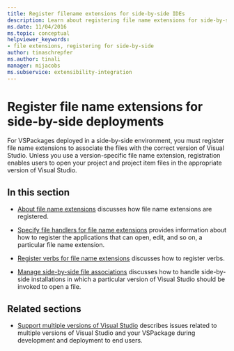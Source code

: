 ```yaml
---
title: Register filename extensions for side-by-side IDEs
description: Learn about registering file name extensions for side-by-side deployments, which allows users to open files in the appropriate version of Visual Studio.
ms.date: 11/04/2016
ms.topic: conceptual
helpviewer_keywords:
- file extensions, registering for side-by-side
author: tinaschrepfer
ms.author: tinali
manager: mijacobs
ms.subservice: extensibility-integration
---
```

# Register file name extensions for side-by-side deployments

For VSPackages deployed in a side-by-side environment, you must register file name extensions to associate the files with the correct version of Visual Studio. Unless you use a version-specific file name extension, registration enables users to open your project and project item files in the appropriate version of Visual Studio.

## In this section

- [About file name extensions](../extensibility/about-file-name-extensions.md) discusses how file name extensions are registered.

- [Specify file handlers for file name extensions](../extensibility/specifying-file-handlers-for-file-name-extensions.md) provides information about how to register the applications that can open, edit, and so on, a particular file name extension.

- [Register verbs for file name extensions](../extensibility/registering-verbs-for-file-name-extensions.md) discusses how to register verbs.

- [Manage side-by-side file associations](../extensibility/managing-side-by-side-file-associations.md) discusses how to handle side-by-side installations in which a particular version of Visual Studio should be invoked to open a file.

## Related sections

- [Support multiple versions of Visual Studio](../extensibility/supporting-multiple-versions-of-visual-studio.md) describes issues related to multiple versions of Visual Studio and your VSPackage during development and deployment to end users.
